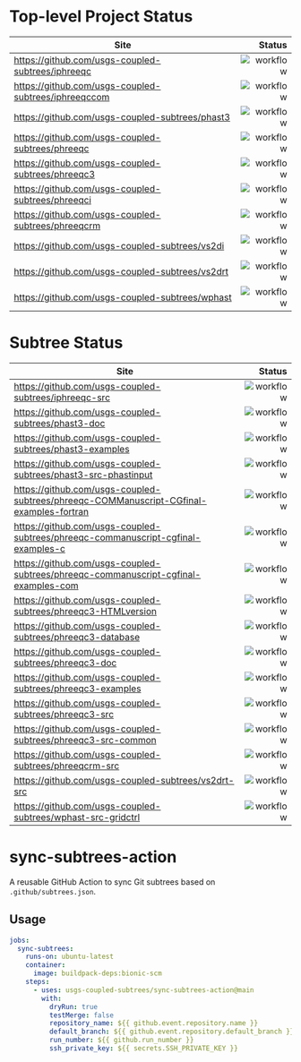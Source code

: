 # Top-level Project Status

| Site                                                 |                                                                                                    Status |
|------------------------------------------------------|----------------------------------------------------------------------------------------------------------:|
| https://github.com/usgs-coupled-subtrees/iphreeqc    | ![workflow](https://github.com/usgs-coupled-subtrees/iphreeqc/actions/workflows/subtree.yml/badge.svg)    |
| https://github.com/usgs-coupled-subtrees/iphreeqccom | ![workflow](https://github.com/usgs-coupled-subtrees/iphreeqccom/actions/workflows/subtree.yml/badge.svg) |
| https://github.com/usgs-coupled-subtrees/phast3      | ![workflow](https://github.com/usgs-coupled-subtrees/phast3/actions/workflows/subtree.yml/badge.svg)      |
| https://github.com/usgs-coupled-subtrees/phreeqc     | ![workflow](https://github.com/usgs-coupled-subtrees/phreeqc/actions/workflows/subtree.yml/badge.svg)     |
| https://github.com/usgs-coupled-subtrees/phreeqc3    | ![workflow](https://github.com/usgs-coupled-subtrees/phreeqc3/actions/workflows/subtree.yml/badge.svg)    |
| https://github.com/usgs-coupled-subtrees/phreeqci    | ![workflow](https://github.com/usgs-coupled-subtrees/phreeqci/actions/workflows/subtree.yml/badge.svg)    |
| https://github.com/usgs-coupled-subtrees/phreeqcrm   | ![workflow](https://github.com/usgs-coupled-subtrees/phreeqcrm/actions/workflows/subtree.yml/badge.svg)   |
| https://github.com/usgs-coupled-subtrees/vs2di       | ![workflow](https://github.com/usgs-coupled-subtrees/phreeqcrm/actions/workflows/subtree.yml/badge.svg)   |
| https://github.com/usgs-coupled-subtrees/vs2drt      | ![workflow](https://github.com/usgs-coupled-subtrees/vs2drt/actions/workflows/subtree.yml/badge.svg)      |
| https://github.com/usgs-coupled-subtrees/wphast      | ![workflow](https://github.com/usgs-coupled-subtrees/wphast/actions/workflows/subtree.yml/badge.svg)      |


# Subtree Status

| Site                                                                                     |                                                                                                                                       Status |
|------------------------------------------------------------------------------------------|---------------------------------------------------------------------------------------------------------------------------------------------:|
| https://github.com/usgs-coupled-subtrees/iphreeqc-src                                    | ![workflow](https://github.com/usgs-coupled-subtrees/iphreeqc-src/actions/workflows/subtree.yml/badge.svg)                                   |
| https://github.com/usgs-coupled-subtrees/phast3-doc                                      | ![workflow](https://github.com/usgs-coupled-subtrees/phast3-doc/actions/workflows/subtree.yml/badge.svg)                                     |
| https://github.com/usgs-coupled-subtrees/phast3-examples                                 | ![workflow](https://github.com/usgs-coupled-subtrees/phast3-examples/actions/workflows/subtree.yml/badge.svg)                                |
| https://github.com/usgs-coupled-subtrees/phast3-src-phastinput                           | ![workflow](https://github.com/usgs-coupled-subtrees/phast3-src-phastinput/actions/workflows/subtree.yml/badge.svg)                          |
| https://github.com/usgs-coupled-subtrees/phreeqc-COMManuscript-CGfinal-examples-fortran  | ![workflow](https://github.com/usgs-coupled-subtrees/phreeqc-COMManuscript-CGfinal-examples-fortran/actions/workflows/subtree.yml/badge.svg) |
| https://github.com/usgs-coupled-subtrees/phreeqc-commanuscript-cgfinal-examples-c        | ![workflow](https://github.com/usgs-coupled-subtrees/phreeqc-commanuscript-cgfinal-examples-c/actions/workflows/subtree.yml/badge.svg)       |
| https://github.com/usgs-coupled-subtrees/phreeqc-commanuscript-cgfinal-examples-com      | ![workflow](https://github.com/usgs-coupled-subtrees/phreeqc-commanuscript-cgfinal-examples-com/actions/workflows/subtree.yml/badge.svg)     |
| https://github.com/usgs-coupled-subtrees/phreeqc3-HTMLversion                            | ![workflow](https://github.com/usgs-coupled-subtrees/phreeqc3-HTMLversion/actions/workflows/subtree.yml/badge.svg)                           |
| https://github.com/usgs-coupled-subtrees/phreeqc3-database                               | ![workflow](https://github.com/usgs-coupled-subtrees/phreeqc3-database/actions/workflows/subtree.yml/badge.svg)                              |
| https://github.com/usgs-coupled-subtrees/phreeqc3-doc                                    | ![workflow](https://github.com/usgs-coupled-subtrees/phreeqc3-doc/actions/workflows/subtree.yml/badge.svg)                                   |
| https://github.com/usgs-coupled-subtrees/phreeqc3-examples                               | ![workflow](https://github.com/usgs-coupled-subtrees/phreeqc3-examples/actions/workflows/subtree.yml/badge.svg)                              |
| https://github.com/usgs-coupled-subtrees/phreeqc3-src                                    | ![workflow](https://github.com/usgs-coupled-subtrees/phreeqc3-src/actions/workflows/subtree.yml/badge.svg)                                   |
| https://github.com/usgs-coupled-subtrees/phreeqc3-src-common                             | ![workflow](https://github.com/usgs-coupled-subtrees/phreeqc3-src-common/actions/workflows/subtree.yml/badge.svg)                            |
| https://github.com/usgs-coupled-subtrees/phreeqcrm-src                                   | ![workflow](https://github.com/usgs-coupled-subtrees/phreeqcrm-src/actions/workflows/subtree.yml/badge.svg)                                  |
| https://github.com/usgs-coupled-subtrees/vs2drt-src                                      | ![workflow](https://github.com/usgs-coupled-subtrees/vs2drt-src/actions/workflows/subtree.yml/badge.svg)                                     |
| https://github.com/usgs-coupled-subtrees/wphast-src-gridctrl                             | ![workflow](https://github.com/usgs-coupled-subtrees/wphast-src-gridctrl/actions/workflows/subtree.yml/badge.svg)                            |




# sync-subtrees-action

A reusable GitHub Action to sync Git subtrees based on `.github/subtrees.json`.

## Usage

```yaml
jobs:
  sync-subtrees:
    runs-on: ubuntu-latest
    container:
      image: buildpack-deps:bionic-scm
    steps:
      - uses: usgs-coupled-subtrees/sync-subtrees-action@main
        with:
          dryRun: true
          testMerge: false
          repository_name: ${{ github.event.repository.name }}
          default_branch: ${{ github.event.repository.default_branch }}
          run_number: ${{ github.run_number }}
          ssh_private_key: ${{ secrets.SSH_PRIVATE_KEY }}
        

